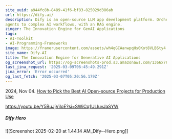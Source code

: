 ```yaml
---
site_uuid: a944fc8b-8489-41f6-bf83-825029d386ab
url: https://dify.ai/
description: Dify is an open-source LLM app development platform. Orchestrate LLM apps from
agents to complex AI workflows, with an RAG engine.
zinger: The Innovation Engine for GenAI Applications
tags:
- AI-Toolkit
- AI-Programming-Frameworks
image: https://framerusercontent.com/assets/wh4qGCAanwpqHs0Kot8VLBSty4.png
site_name: Dify.AI
title: The Innovation Engine for Generative AI Applications
og_screenshot_url: https://og-screenshots-prod.s3.amazonaws.com/1366x768/80/false/eb274cb892747ac14f78de65eeac7dc2009c4cd83c0ba16e2dc7ca292f8e6490.jpeg
last_jina_request: '2025-03-09T06:45:49.291Z'
jina_error: 'Error occurred'
og_last_fetch: '2025-03-07T05:20:56.179Z'
---
```

2024, Nov 04. [How to Pick the Best AI Open-source Projects for Production Use](https://youtu.be/wVXojxS_hak?si=VRBRN-O_QjGR0rcA)

https://youtu.be/Y5BuJjViloE?si=SWiCq1ULluvJaSYW

##### Dify Hero
![[Screenshot 2025-02-20 at 1.44.14 AM_Dify--Hero.png]]
